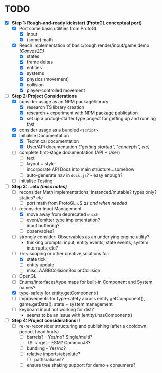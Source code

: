 # TODO

- [x] **Step 1: Rough-and-ready kickstart (ProtoGL conceptual port)**
    - [x] Port some basic utilities from ProtoGL
        - [x] input
        - [x] (some) math
    - [x] Reach implementation of basic/rough render/input/game demo *(Canvas2D)*
        - [x] states
        - [x] frame deltas
        - [x] entities
        - [x] systems
        - [x] physics (movement)
        - [x] collision
        - [x] player-controlled movement

- [ ] **Step 2: Project Considerations**
    - [x] consider usage as an NPM package/library
        - [x] research TS library creation
        - [x] research + experiment with NPM package publication
        - [x] set up a protogl-starter type project for getting up and running fast
    - [x] consider usage as a bundled `<script>`
    - [x] Initialise Documentation
        - [x] Technical documentation
        - [x] User/API documentation *("getting started", "concepts", etc)*
    - [ ] complete first-stage documentation (API + User)
        - [ ] text
        - [ ] layout + style
        - [ ] incorporate API Docs into main structure...somehow
        - [ ] auto-generate nav in `docs.js`? - easy enough?
    - [ ] Initialise Testing

- [ ] **Step 3: ...etc *(misc notes)***
    - [ ] reconsider Math implementations; instanced/mutable? types only? statics? etc
        - [ ] port math from ProtoGL-JS *as and when needed*
    - [ ] reconsider Input Management
        - [x] move away from deprecated `which`
        - [ ] event/emitter type implementation?
        - [ ] input buffering?
        - [ ] observables?
    - [ ] strongly consider: Observables as an underlying engine utility?
        - thinking prompts: input, entity events, state events, system interrupts, etc?
    - [ ] `this` scoping or other creative solutions for:
        - [x] state tick
        - [ ] entity update
        - [ ] misc: AABBCollisionBox onCollision
    - [ ] OpenGL
    - [ ] Enums/interfaces/type maps for built-in Component and System names?
    - [x] type-safety for entity.getComponent()
    - [ ] improvements for type-safety across entity.getComponent(), game.getData(), state + system management
    - [ ] keyboard input not working for dist?
        - seems to be an issue with (entity).hasComponent()

- [ ] **Step 4: Project considerations II**
    - [ ] re-re-reconsider structuring and publishing (after a cooldown period, head hurts)
        - [ ] barrels? - Yes/no? Single/multi?
        - [ ] TS Target - ESM? CommonJS?
        - [ ] bundling - Yes/no?
        - [ ] relative imports/absolute?
            - [ ] paths/aliases?
        - [ ] ensure tree shaking support for demo + consumers?
